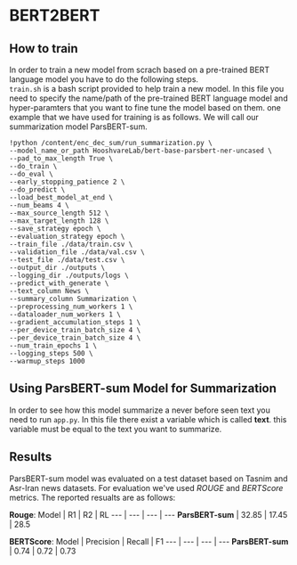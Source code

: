 # BERT2BERT
## How to train
In order to train a new model from scrach based on a pre-trained BERT language model you have to do the following steps. <br>
`train.sh` is a bash script provided to help train a new model. In this file you need to specify the name/path of the pre-trained BERT language model and hyper-paramters that you want to fine tune the model based on them. one example that we have used for training is as follows. We will call our summarization model ParsBERT-sum.
```
!python /content/enc_dec_sum/run_summarization.py \
--model_name_or_path HooshvareLab/bert-base-parsbert-ner-uncased \
--pad_to_max_length True \
--do_train \
--do_eval \
--early_stopping_patience 2 \
--do_predict \
--load_best_model_at_end \
--num_beams 4 \
--max_source_length 512 \
--max_target_length 128 \
--save_strategy epoch \
--evaluation_strategy epoch \
--train_file ./data/train.csv \
--validation_file ./data/val.csv \
--test_file ./data/test.csv \
--output_dir ./outputs \
--logging_dir ./outputs/logs \
--predict_with_generate \
--text_column News \
--summary_column Summarization \
--preprocessing_num_workers 1 \
--dataloader_num_workers 1 \
--gradient_accumulation_steps 1 \
--per_device_train_batch_size 4 \
--per_device_train_batch_size 4 \
--num_train_epochs 1 \
--logging_steps 500 \
--warmup_steps 1000
```
## Using ParsBERT-sum Model for Summarization
In order to see how this model summarize a never before seen text you need to run `app.py`. In this file there exist a variable which is called **text**. this variable must be equal to the text you want to summarize.  
## Results
ParsBERT-sum model was evaluated on a test dataset based on Tasnim and Asr-Iran news datasets. For evaluation we've used *ROUGE* and *BERTScore* metrics. The reported resualts are as follows:

**Rouge**:
Model | R1 | R2 | RL
--- | --- | --- | ---
**ParsBERT-sum** | 32.85 | 17.45 | 28.5

**BERTScore**:
Model | Precision | Recall | F1
--- | --- | --- | ---
**ParsBERT-sum** | 0.74 | 0.72 | 0.73